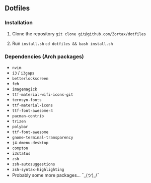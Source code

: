 ## Dotfiles

### Installation

1. Clone the repository
`git clone git@github.com/Zortax/dotfiles`

2. Run `install.sh`
`cd dotfiles && bash install.sh`

### Dependencies (Arch packages)

- `nvim`
- `i3` / `i3gaps`
- `betterlockscreen`
- `feh`
- `imagemagick`
- `ttf-material-wifi-icons-git`
- `termsyn-fonts`
- `ttf-material-icons`
- `ttf-font-awesome-4`
- `pacman-contrib`
- `trizen`
- `polybar`
- `ttf-font-awesome`
- `gnome-terminal-transparency`
- `j4-dmenu-desktop`
- `compton`
- `i3status`
- `zsh`
- `zsh-autosuggestions`
- `zsh-syntax-highlighting`
- Probably some more packages... ¯\_(ツ)_/¯

